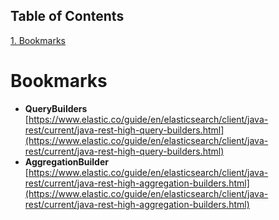 ## Table of Contents
[1. Bookmarks](#bookmarks)<br>
# Bookmarks

* **QueryBuilders**<br>
[https://www.elastic.co/guide/en/elasticsearch/client/java-rest/current/java-rest-high-query-builders.html](https://www.elastic.co/guide/en/elasticsearch/client/java-rest/current/java-rest-high-query-builders.html)
* **AggregationBuilder**<br>
[https://www.elastic.co/guide/en/elasticsearch/client/java-rest/current/java-rest-high-aggregation-builders.html](https://www.elastic.co/guide/en/elasticsearch/client/java-rest/current/java-rest-high-aggregation-builders.html)


